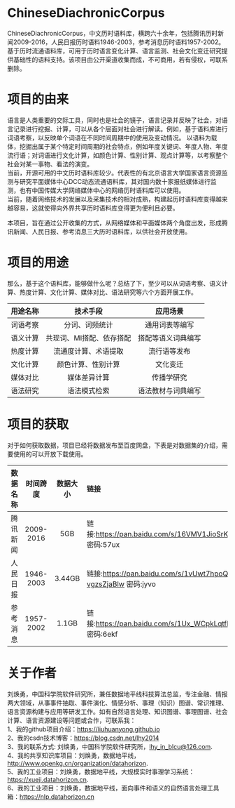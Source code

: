 # ChineseDiachronicCorpus
ChineseDiachronicCorpus，中文历时语料库，横跨六十余年，包括腾讯历时新闻2009-2016，人民日报历时语料1946-2003，参考消息历时语料1957-2002。基于历时流通语料库，可用于历时语言变化计算、语言监测、社会文化变迁研究提供基础性的语料支持。该项目由公开渠道收集而成，不可商用，若有侵权，可联系删除。

# 项目的由来

语言是人类重要的交际工具，同时也是社会的镜子，语言记录并反映了社会，对语言记录进行挖掘、计算，可以从各个层面对社会进行解读。例如，基于语料库进行词语考察，以反映单个词语在不同时间周期中的使用及变动情况。  以语料为载体，挖掘出属于某个特定时间周期的社会特点，例如年度关键词、年度人物、年度流行语；对词语进行文化计算，如颜色计算、性别计算、观点计算等，以考察整个社会对某一事物、看法的演变。  
当前，开源可用的中文历时语料库较少。代表性的有北京语言大学国家语言资源监测与研究平面媒体中心DCC动态流通语料库，其对国内数十家报纸媒体进行监测，也有中国传媒大学网络媒体中心的网络历时语料库可以使用。  
当前，随着网络技术的发展以及采集技术的相对成熟，构建起历时语料库变得越来越容易，这就使得向外界共享历时语料库变得更为便利且必要。  

本项目，旨在通过公开收集的方式，从网络媒体和平面媒体两个角度出发，形成腾讯新闻、人民日报、参考消息三大历时语料库，以供社会开放使用。

# 项目的用途

那么，基于这个语料库，能够做什么呢？总结了下，至少可以从词语考察、语义计算、热度计算、文化计算、媒体对比、语法研究等六个方面开展工作。  

| 用途名称| 技术手段| 应用场景|
| :--- | :---: | :---: |
| 词语考察|分词、词频统计| 通用词表等编写| 
| 语义计算| 共现词、MI搭配、依存搭配| 搭配等语义词典编写| 
| 热度计算| 流通度计算、术语提取 | 流行语等发布| 
| 文化计算| 颜色计算、性别计算| 文化变迁|
| 媒体对比|媒体差异计算| 传播学研究| 
| 语法研究| 语法模式检索| 语法教材与词典编写| 


# 项目的获取

对于如何获取数据，项目已经将数据发布至百度网盘，下表是对数据集的介绍，需要使用的可以开放下载使用。

| 数据名称 | 时间跨度 | 数据大小 |链接 |
| :--- | :---: | :---: | :--- |
| 腾讯新闻 | 2009-2016 | 5GB| 链接:https://pan.baidu.com/s/16VMV1JioSrKGUQ0T7YfIGw  密码:57ux|
| 人民日报 | 1946-2003 | 3.44GB |  链接:https://pan.baidu.com/s/1vUwt7hpoQLx-vgzsZjaBlw  密码:jyvo|
| 参考消息 | 1957-2002 | 1.1GB |  链接:https://pan.baidu.com/s/1Ux_WCpkLqtfE60jXfGD3ow  密码:6ekf|


# 关于作者
刘焕勇，中国科学院软件研究所，兼任数据地平线科技算法总监，专注金融、情报两大领域，从事事件抽取、事件演化、情感分析、事理（知识）图谱、常识推理、语言资源构建与应用等研发工作。如有自然语言处理、知识图谱、事理图谱、社会计算、语言资源建设等问题或合作，可联系我：  
1、我的github项目介绍：https://liuhuanyong.github.io  
2、我的csdn技术博客：https://blog.csdn.net/lhy2014  
3、我的联系方式: 刘焕勇，中国科学院软件研究所，lhy_in_blcu@126.com.  
4、我的共享知识库项目：刘焕勇，数据地平线，http://www.openkg.cn/organization/datahorizon.  
5、我的工业项目：刘焕勇，数据地平线，大规模实时事理学习系统：https://xueji.datahorizon.cn.  
6、我的工业项目：刘焕勇，数据地平线，面向事件和语义的自然语言处理工具箱：https://nlp.datahorizon.cn  
